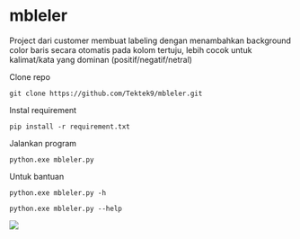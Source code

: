 # mbleler
Project dari customer membuat labeling dengan menambahkan background color baris secara otomatis pada kolom tertuju, lebih cocok untuk kalimat/kata yang dominan (positif/negatif/netral)


Clone repo
```
git clone https://github.com/Tektek9/mbleler.git
```

Instal requirement
```
pip install -r requirement.txt
```

Jalankan program
```
python.exe mbleler.py
```

Untuk bantuan 
```
python.exe mbleler.py -h
```
```
python.exe mbleler.py --help
```
![](https://github.com/Tektek9/mbleler/blob/main/demo.gif)
